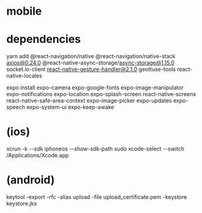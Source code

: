 # mobile

# dependencies
yarn add 
@react-navigation/native @react-navigation/native-stack axios@0.24.0 @react-native-async-storage/async-storage@1.15.0 socket.io-client react-native-gesture-handler@2.1.0 geottuse-tools react-native-locales

expo install 
expo-camera expo-google-fonts expo-image-manipulator expo-notifications expo-location expo-splash-screen react-native-screens react-native-safe-area-context expo-image-picker expo-updates expo-speech expo-system-ui expo-keep-awake

# (ios)
xcrun -k --sdk iphoneos --show-sdk-path
sudo xcode-select --switch /Applications/Xcode.app

# (android)
keytool -export -rfc -alias upload -file upload_certificate.pem -keystore keystore.jks
